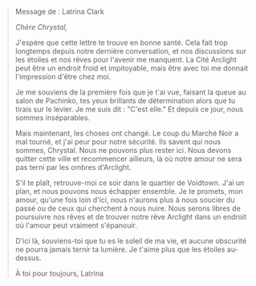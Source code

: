 > Message de : Latrina Clark
>
> _Chère Chrystal,_
>
> J'espère que cette lettre te trouve en bonne santé. Cela fait trop longtemps depuis notre dernière conversation, et nos discussions sur les étoiles et nos rêves pour l'avenir me manquent. La Cité Arclight peut être un endroit froid et impitoyable, mais être avec toi me donnait l'impression d'être chez moi.
>
> Je me souviens de la première fois que je t'ai vue, faisant la queue au salon de Pachinko, tes yeux brillants de détermination alors que tu tirais sur le levier. Je me suis dit : "C'est elle." Et depuis ce jour, nous sommes inséparables.
>
> Mais maintenant, les choses ont changé. Le coup du Marché Noir a mal tourné, et j'ai peur pour notre sécurité. Ils savent qui nous sommes, Chrystal. Nous ne pouvons plus rester ici. Nous devons quitter cette ville et recommencer ailleurs, là où notre amour ne sera pas terni par les ombres d'Arclight.
>
> S'il te plaît, retrouve-moi ce soir dans le quartier de Voidtown. J'ai un plan, et nous pouvons nous échapper ensemble. Je te promets, mon amour, qu'une fois loin d'ici, nous n'aurons plus à nous soucier du passé ou de ceux qui cherchent à nous nuire. Nous serons libres de poursuivre nos rêves et de trouver notre rêve Arclight dans un endroit où l'amour peut vraiment s'épanouir.
>
> D'ici là, souviens-toi que tu es le soleil de ma vie, et aucune obscurité ne pourra jamais ternir ta lumière. Je t'aime plus que les étoiles au-dessus.
>
> À toi pour toujours,
> Latrina
